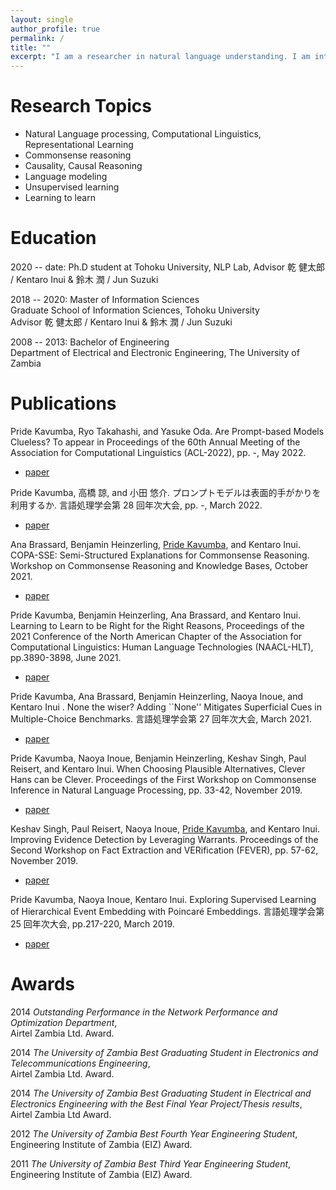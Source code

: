 ```yaml
---
layout: single
author_profile: true
permalink: /
title: ""
excerpt: "I am a researcher in natural language understanding. I am interested in commonsense reasoning, causal reasoning, language modeling, meta-learning and geometry (hyperbolic geometry)."
---
```


# Research Topics

- Natural Language processing, Computational Linguistics, Representational Learning
- Commonsense reasoning
- Causality, Causal Reasoning
- Language modeling
- Unsupervised learning
- Learning to learn

# Education

2020 -- date: Ph.D student at Tohoku University, NLP Lab,
Advisor 乾 健太郎 / Kentaro Inui & 鈴木 潤 / Jun Suzuki

2018 -- 2020: Master of Information Sciences  
Graduate School of Information Sciences, Tohoku University  
Advisor 乾 健太郎 / Kentaro Inui & 鈴木 潤 / Jun Suzuki

2008 -- 2013: Bachelor of Engineering  
Department of Electrical and Electronic Engineering, The University of Zambia

# Publications

Pride Kavumba, Ryo Takahashi, and Yasuke Oda. Are Prompt-based Models Clueless? To appear in Proceedings of the 60th Annual Meeting of the Association for Computational Linguistics (ACL-2022), pp. -, May 2022.

- [paper]()

Pride Kavumba, 高橋 諒, and 小田 悠介. プロンプトモデルは表面的手がかりを利用するか. 言語処理学会第 28 回年次大会, pp. -, March 2022.

- [paper]()

Ana Brassard, Benjamin Heinzerling, <u>Pride Kavumba</u>, and Kentaro Inui. COPA-SSE: Semi-Structured Explanations for Commonsense Reasoning. Workshop on Commonsense Reasoning and Knowledge Bases, October 2021.

- [paper](https://openreview.net/forum?id=BigczdxQlGm)

Pride Kavumba, Benjamin Heinzerling, Ana Brassard, and Kentaro Inui. Learning to Learn to be Right for the Right Reasons, Proceedings of the 2021 Conference of the North American Chapter of the Association for Computational Linguistics: Human Language Technologies (NAACL-HLT), pp.3890-3898, June 2021.

- [paper](https://aclanthology.org/2021.naacl-main.304/)

Pride Kavumba, Ana Brassard, Benjamin Heinzerling, Naoya Inoue, and Kentaro Inui . None the wiser? Adding ``None'' Mitigates Superficial Cues in Multiple-Choice Benchmarks. 言語処理学会第 27 回年次大会, March 2021.

- [paper]()

Pride Kavumba, Naoya Inoue, Benjamin Heinzerling, Keshav Singh, Paul Reisert, and Kentaro Inui. When Choosing Plausible Alternatives, Clever Hans can be Clever. Proceedings of the First Workshop on Commonsense Inference in Natural Language Processing, pp. 33-42, November 2019.

- [paper](https://www.aclweb.org/anthology/D19-6004/)

Keshav Singh, Paul Reisert, Naoya Inoue, <u>Pride Kavumba</u>, and Kentaro Inui. Improving Evidence Detection by Leveraging Warrants. Proceedings of the Second Workshop on Fact Extraction and VERification (FEVER), pp. 57-62, November 2019.

- [paper](https://www.aclweb.org/anthology/D19-6610/)

Pride Kavumba, Naoya Inoue, Kentaro Inui. Exploring Supervised Learning of Hierarchical Event Embedding with Poincaré Embeddings. 言語処理学会第 25 回年次大会, pp.217-220, March 2019.

- [paper](https://www.anlp.jp/proceedings/annual_meeting/2019/pdf_dir/A3-2.pdf)

# Awards

2014 _Outstanding Performance in the Network Performance and Optimization Department_,  
Airtel Zambia Ltd. Award.

2014 _The University of Zambia Best Graduating Student in Electronics and Telecommunications Engineering_,  
Airtel Zambia Ltd. Award.

2014 _The University of Zambia Best Graduating Student in Electrical and Electronics Engineering with the Best Final Year Project/Thesis results_,  
Airtel Zambia Ltd Award.

2012 _The University of Zambia Best Fourth Year Engineering Student_,  
Engineering Institute of Zambia (EIZ) Award.

2011 _The University of Zambia Best Third Year Engineering Student_,  
Engineering Institute of Zambia (EIZ) Award.
